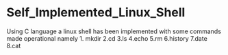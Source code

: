 # Self_Implemented_Linux_Shell
 Using C language a linux shell has been implemented with some commands made operational namely 1. mkdir 2.cd 3.ls 4.echo 5.rm 6.history 7.date 8.cat 
